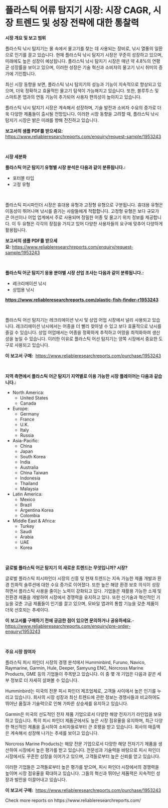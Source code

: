 <p><h1>플라스틱 어류 탐지기 시장: 시장 CAGR, 시장 트렌드 및 성장 전략에 대한 통찰력</h1></p><p><strong>시장 개요 및 보고 범위</strong></p>
<p><p>플라스틱 낚시 탐지기는 물 속에서 물고기를 찾는 데 사용되는 장비로, 낚시 열풍의 일환으로 인기를 끌고 있습니다. 현재 플라스틱 낚시 탐지기 시장은 꾸준히 성장하고 있으며, 미래에도 높은 성장이 예상됩니다. 플라스틱 낚시 탐지기 시장은 매년 약 4.8%의 연평균 성장률을 보이고 있으며, 이러한 성장은 기술 혁신과 소비자의 물고기 낚시 취미의 증가에 기인합니다.</p><p>최신 시장 동향을 보면, 플라스틱 낚시 탐지기의 성능과 기능이 지속적으로 향상되고 있으며, 더욱 정확하고 효율적인 물고기 탐색이 가능해지고 있습니다. 또한, 블루투스 및 스마트폰 앱과의 연동 기능이 추가되어 사용자 편의성이 높아지고 있습니다.</p><p>플라스틱 낚시 탐지기 시장은 계속해서 성장하며, 기술 발전과 소비자 수요의 증가로 더욱 다양한 제품들이 출시될 전망입니다. 이러한 시장 동향을 고려할 때, 플라스틱 낚시 탐지기 시장은 밝은 미래를 향해 전진하고 있습니다.</p></p>
<p><strong>보고서의 샘플 PDF를 받으세요:</strong> <a href="https://www.reliableresearchreports.com/enquiry/request-sample/1953243">https://www.reliableresearchreports.com/enquiry/request-sample/1953243</a></p>
<p>&nbsp;</p>
<p><strong>시장 세분화</strong></p>
<p><strong>플라스틱 어군 탐지기 유형별 시장 분석은 다음과 같이 분류됩니다.:</strong></p>
<p><ul><li>포터블 타입</li><li>고정 유형</li></ul></p>
<p>&nbsp;</p>
<p><p>플라스틱 피시파인더 시장은 휴대용 유형과 고정형 유형으로 구분됩니다. 휴대용 유형은 이동성이 뛰어나며 낚시를 즐기는 사람들에게 적합합니다. 고정형 유형은 보다 규모가 큰 어선이나 어업 업계에서 주로 사용되며 정밀한 어종 및 물고기 위치 정보를 제공합니다. 이 두 유형은 각각의 장점을 가지고 있어 다양한 사용자들의 요구에 맞추어 다양하게 활용됩니다.</p></p>
<p><strong>보고서의 샘플 PDF를 받으세요:</strong>&nbsp;<a href="https://www.reliableresearchreports.com/enquiry/request-sample/1953243">https://www.reliableresearchreports.com/enquiry/request-sample/1953243</a></p>
<p>&nbsp;</p>
<p><strong> 플라스틱 어군 탐지기 응용 분야별 시장 산업 조사는 다음과 같이 분류됩니다.:</strong></p>
<p><ul><li>레크리에이션 낚시</li><li>상업용 낚시</li></ul></p>
<p><strong><a href="https://www.reliableresearchreports.com/plastic-fish-finder-r1953243">https://www.reliableresearchreports.com/plastic-fish-finder-r1953243</a></strong></p>
<p>&nbsp;</p>
<p><p>플라스틱 어선 탐지기는 레크리에이션 낚시 및 상업 어업 시장에서 널리 사용되고 있습니다. 레크리에이션 낚시에서는 어종을 더 빨리 찾아낼 수 있고 보다 효율적으로 낚시를 즐길 수 있습니다. 상업 어업에서는 어종을 정확하게 추적하고 어망을 최적화하여 생산성을 높일 수 있습니다. 이러한 이유로 플라스틱 어선 탐지기는 양쪽 시장에서 중요한 도구로 사용되고 있습니다.</p></p>
<p><strong>이 보고서 구매:</strong>&nbsp; <a href="https://www.reliableresearchreports.com/purchase/1953243">https://www.reliableresearchreports.com/purchase/1953243</a></p>
<p>&nbsp;</p>
<p><strong>지역 측면에서 플라스틱 어군 탐지기 지역별로 이용 가능한 시장 플레이어는 다음과 같습니다.:</strong></p>
<p><ul>
    <li>
        North America:
        <ul>
            <li>United States</li>
            <li>Canada</li>
        </ul>
    </li>
    <li>
        Europe:
        <ul>
            <li>Germany</li>
            <li>France</li>
            <li>U.K.</li>
            <li>Italy</li>
            <li>Russia</li>
        </ul>
    </li>
    <li>
        Asia-Pacific:
        <ul>
            <li>China</li>
            <li>Japan</li>
            <li>South Korea</li>
            <li>India</li>
            <li>Australia</li>
            <li>China Taiwan</li>
            <li>Indonesia</li>
            <li>Thailand</li>
            <li>Malaysia</li>
        </ul>
    </li>
    <li>
        Latin America:
        <ul>
            <li>Mexico</li>
            <li>Brazil</li>
            <li>Argentina Korea</li>
            <li>Colombia</li>
        </ul>
    </li>
    <li>
        Middle East & Africa:
        <ul>
            <li>Turkey</li>
            <li>Saudi</li>
            <li>Arabia</li>
            <li>UAE</li>
            <li>Korea</li>
        </ul>
    </li>
    </ul></p>
<p>&nbsp;</p>
<p><strong>글로벌 플라스틱 어군 탐지기 의 새로운 트렌드는 무엇입니까? 시장?</strong></p>
<p><p>글로벌 플라스틱 피시파인더 시장의 신흥 및 현재 트렌드는 지속 가능한 제품 개발과 환경 친화적 솔루션에 대한 수요 증가로 이어졌다. 또한 높은 해양 환경 보호 의식이 성장하면서 플라스틱 사용을 줄이는 노력이 강화되고 있다. 기업들은 재활용 가능한 소재 및 친환경 제품을 개발하여 시장에서 경쟁력을 유지하고 있다. 또한 신기술과 혁신적인 기능을 갖춘 고급 제품들이 인기를 끌고 있으며, 모바일 앱과의 통합 기능을 갖춘 제품이 더욱 선호되는 추세이다.</p></p>
<p><strong>이 보고서를 구매하기 전에 궁금한 점이 있으면 문의하거나 공유하세요.</strong>- <a href="https://www.reliableresearchreports.com/enquiry/pre-order-enquiry/1953243">https://www.reliableresearchreports.com/enquiry/pre-order-enquiry/1953243</a></p>
<p>&nbsp;</p>
<p><strong>주요 시장 참여자</strong></p>
<p><p>플라스틱 피시 파인더 시장의 경쟁 분석에서 Humminbird, Furuno, Navico, Raymarine, Garmin, Hule, Deeper, Samyung ENC, Norcross Marine Products, GME 등의 기업들이 주목받고 있습니다. 이 중 몇 개 기업은 다음과 같은 세부 정보로 더 자세히 살펴볼 수 있습니다.</p><p>Humminbird는 미국의 전문 피시 파인더 제조업체로, 고객들 사이에서 높은 인기를 누리고 있습니다. 회사의 시장 성장과 최신 트렌드에 관한 정보는 경쟁사들과 비교하여도 뛰어난 품질과 기술력으로 인해 가파른 상승세를 유지하고 있습니다.</p><p>Garmin은 미국의 선도적인 전자 제품 기업으로서 다양한 해양 전자기기 라인업을 보유하고 있습니다. 특히 피시 파인더 제품군에서도 높은 시장 점유율을 유지하며, 최근 다양한 혁신적인 제품을 출시하여 소비자들로부터 큰 호평을 받고 있습니다. 회사의 매출액은 계속해서 성장해 나가는 추세를 보이고 있습니다.</p><p>Norcross Marine Products는 해양 전문 기업으로서 다양한 해양 전자기기 제품을 생산하여 시장에서 높은 평가를 받고 있습니다. 전문성과 기술력을 바탕으로 피시 파인더 시장에서도 꾸준한 성장을 이어가고 있으며, 고객들로부터 높은 신뢰를 얻고 있습니다.</p><p>이러한 기업들은 고객들로부터 높은 평가를 받으며, 피시 파인더 시장에서의 경쟁력을 높이며 시장 점유율을 확대하고 있습니다. 그들의 혁신과 뛰어난 제품력은 지속적인 성장과 발전을 이끌어내고 있습니다.</p></p>
<p><strong>이 보고서 구매:</strong>&nbsp;&nbsp;<a href="https://www.reliableresearchreports.com/purchase/1953243">https://www.reliableresearchreports.com/purchase/1953243</a></p>
<p>Check more reports on https://www.reliableresearchreports.com/</p>
